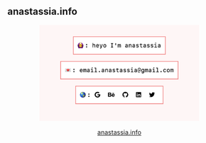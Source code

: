 ## anastassia.info

<p align="center">
   <img src="./anastassia.info.png" width="360px"/>
</p>

<p align="center">
  <a href="https://anastassia.info">anastassia.info</a>
</p>
